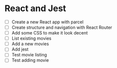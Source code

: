 # React and Jest

* [ ] Create a new React app with parcel
* [ ] Create structure and navigation with React Router
* [ ] Add some CSS to make it look decent
* [ ] List existing movies
* [ ] Add a new movies
* [ ] Add jest
* [ ] Test movie listing
* [ ] Test adding movie
